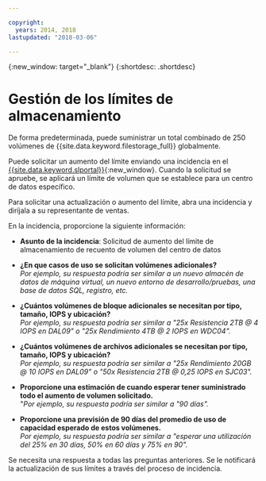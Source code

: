 ```yaml
---

copyright:
  years: 2014, 2018
lastupdated: "2018-03-06"

---
```

{:new_window: target="_blank"}
{:shortdesc: .shortdesc}

# Gestión de los límites de almacenamiento

De forma predeterminada, puede suministrar un total combinado de 250 volúmenes de {{site.data.keyword.filestorage_full}} globalmente. 

Puede solicitar un aumento del límite enviando una incidencia en el [{{site.data.keyword.slportal}}](https://control.softlayer.com/){:new_window}. Cuando la solicitud se apruebe, se aplicará un límite de volumen que se establece para un centro de datos específico.  

Para solicitar una actualización o aumento del límite, abra una incidencia y diríjala a su representante de ventas.

En la incidencia, proporcione la siguiente información:

- **Asunto de la incidencia**: Solicitud de aumento del límite de almacenamiento de recuento de volumen del centro de datos

- **¿En que casos de uso se solicitan volúmenes adicionales?** <br />
*Por ejemplo, su respuesta podría ser similar a un nuevo almacén de datos de máquina virtual, un nuevo entorno de desarrollo/pruebas, una base de datos SQL, registro, etc.*

- **¿Cuántos volúmenes de bloque adicionales se necesitan por tipo, tamaño, IOPS y ubicación?** <br />
*Por ejemplo, su respuesta podría ser similar a "25x Resistencia 2TB @ 4 IOPS en DAL09" o "25x Rendimiento 4TB @ 2 IOPS en WDC04".*

- **¿Cuántos volúmenes de archivos adicionales se necesitan por tipo, tamaño, IOPS y ubicación?** <br />
*Por ejemplo, su respuesta podría ser similar a "25x Rendimiento 20GB @ 10 IOPS en DAL09" o "50x Resistencia 2TB @ 0,25 IOPS en SJC03".*
 
- **Proporcione una estimación de cuando esperar tener suministrado todo el aumento de volumen solicitado.** <br />
 "*Por ejemplo, su respuesta podría ser similar a "90 días".*

- **Proporcione una previsión de 90 días del promedio de uso de capacidad esperado de estos volúmenes.** <br />
*Por ejemplo, su respuesta podría ser similar a "esperar una utilización del 25% en 30 días, 50% en 60 días y 75% en 90".*

Se necesita una respuesta a todas las preguntas anteriores. Se le notificará la actualización de sus límites a través del proceso de incidencia. 

